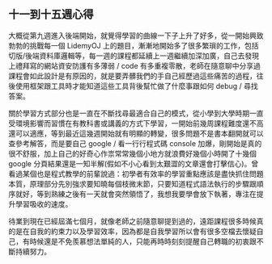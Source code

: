 ## 十一到十五週心得

大概從第九週進入後端開始，就覺得學習的曲線一下子上升了好多，從一開始興致勃勃的挑戰每一個 LidemyOJ 上的題目，漸漸地開始多了很多繁瑣的工作，包括切版/後端資料庫邏輯等，每一週的課程都延續上一週繼續加深加廣，自己去發現上禮拜寫的網站資安防護有多薄弱 / code 有多重複零散，老師在隨意聊中分享過課程會如此設計是有原因的，就是要弄髒我們的手自己經歷過這些痛苦的過程，往後使用框架跟工具時才能知道這些工具背後幫忙做了什麼事跟如何 debug / 尋找答案。

關於學習方式部分也是一直在不斷找尋最適合自己的模式，從小學到大學時期一直受環境影響而習慣在有教科書或講義的方式下學習，一開始前幾周課程難度還不高還可以適應，等到最近這幾週開始就有明顯的轉變，很多問題不是書本翻開就可以查參考解答，而是要自己 google / 看一行行程式碼 console 加爆，剛開始是真的很不舒服，加上自己的好奇心作祟常常幾個小地方就浪費好幾個小時開了十幾個 google 分頁結果還是一知半解(假如不小心看到太艱澀的文章還會打擊信心)。曾看過某個也是程式教學的前輩說過：初學者有效率的學習重點應該是盡快抓住問題本質，原理部分先別強求要知曉每個枝微末節，只要知道程式語法執行的步驟跟順序就好，等到熟練之後有一天就會突然領悟了，我想我要學會放下執著，專注在提升學習吸收的速度。

待業到現在已經屆滿七個月，就像老師之前隨意聊提到過的，遠距課程很多時候真的是在自我的約束力以及學習效率，因為都是自我學習所以會有很多空檔去懷疑自己，有時候還是不免羨慕想法單純的人，只能再時時刻刻提醒自己轉職的初衷跟不斷持續努力。
